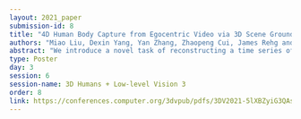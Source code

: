 ```yaml
---
layout: 2021_paper
submission-id: 8
title: "4D Human Body Capture from Egocentric Video via 3D Scene Grounding"
authors: "Miao Liu, Dexin Yang, Yan Zhang, Zhaopeng Cui, James Rehg and Siyu Tang"
abstract: "We introduce a novel task of reconstructing a time series of second-person 3D human body meshes from monocular egocentric videos. The unique viewpoint and rapid embodied camera motion of egocentric videos raise additional technical barriers for human body capture. To address those challenges, we propose a simple yet effective optimization-based approach that leverages 2D observations of the entire video sequence and human-scene interaction constraint to estimate second-person human poses, shapes, and global motion that are grounded on the 3D environment captured from the egocentric view. We conduct detailed ablation studies to validate our design choice. Moreover, we compare our method with the previous state-of-the-art method on human motion capture from monocular video, and show that our method estimates more accurate human-body poses and shapes under the challenging egocentric setting. In addition, we demonstrate that our approach produces more realistic human-scene interaction."
type: Poster
day: 3
session: 6
session-name: 3D Humans + Low-level Vision 3
order: 8
link: https://conferences.computer.org/3dvpub/pdfs/3DV2021-5lXBZyiG3QAsRBKXHIjqU8/268800a930/268800a930.pdf
---
```

